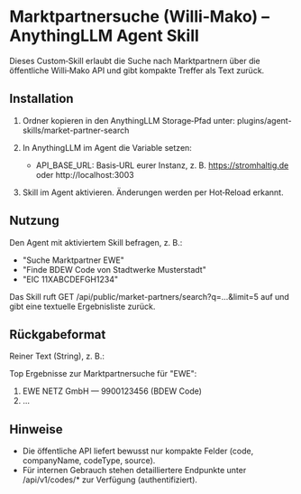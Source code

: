 # Marktpartnersuche (Willi‑Mako) – AnythingLLM Agent Skill

Dieses Custom‑Skill erlaubt die Suche nach Marktpartnern über die öffentliche Willi‑Mako API und gibt kompakte Treffer als Text zurück.

## Installation

1) Ordner kopieren in den AnythingLLM Storage‑Pfad unter:
   plugins/agent-skills/market-partner-search

2) In AnythingLLM im Agent die Variable setzen:
   - API_BASE_URL: Basis‑URL eurer Instanz, z. B. https://stromhaltig.de oder http://localhost:3003

3) Skill im Agent aktivieren. Änderungen werden per Hot‑Reload erkannt.

## Nutzung

Den Agent mit aktiviertem Skill befragen, z. B.:

- "Suche Marktpartner EWE"
- "Finde BDEW Code von Stadtwerke Musterstadt"
- "EIC 11XABCDEFGH1234"

Das Skill ruft GET /api/public/market-partners/search?q=…&limit=5 auf und gibt eine textuelle Ergebnisliste zurück.

## Rückgabeformat

Reiner Text (String), z. B.:

Top Ergebnisse zur Marktpartnersuche für "EWE":
1. EWE NETZ GmbH — 9900123456 (BDEW Code)
2. …

## Hinweise

- Die öffentliche API liefert bewusst nur kompakte Felder (code, companyName, codeType, source).
- Für internen Gebrauch stehen detailliertere Endpunkte unter /api/v1/codes/* zur Verfügung (authentifiziert).